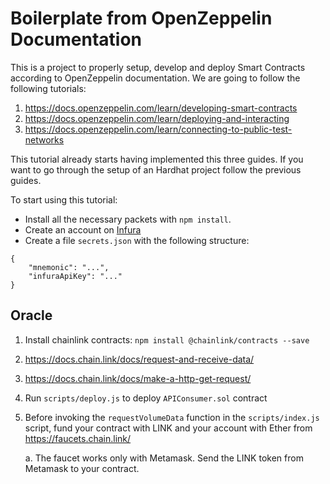 # Boilerplate from OpenZeppelin Documentation

This is a project to properly setup, develop and deploy Smart Contracts according to OpenZeppelin documentation. We are going to follow the following tutorials:
1. https://docs.openzeppelin.com/learn/developing-smart-contracts
2. https://docs.openzeppelin.com/learn/deploying-and-interacting
3. https://docs.openzeppelin.com/learn/connecting-to-public-test-networks

This tutorial already starts having implemented this three guides. If you want to go through the setup of an Hardhat project follow the previous guides. 

To start using this tutorial:
* Install all the necessary packets with `npm install`.
* Create an account on [Infura](https://infura.io/)
* Create a file `secrets.json` with the following structure:
```
{
    "mnemonic": "...",
    "infuraApiKey": "..."
}
```

## Oracle 

1. Install chainlink contracts: `npm install @chainlink/contracts --save`
2. https://docs.chain.link/docs/request-and-receive-data/ 
3. https://docs.chain.link/docs/make-a-http-get-request/ 
4. Run `scripts/deploy.js` to deploy `APIConsumer.sol`  contract
5. Before invoking the `requestVolumeData` function in the `scripts/index.js` script, fund your contract with LINK and your account with Ether from https://faucets.chain.link/ 
    
    a. The faucet works only with Metamask. Send the LINK token from Metamask to your contract.


